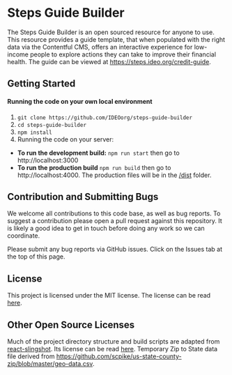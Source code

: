 # Steps Guide Builder

The Steps Guide Builder is an open sourced resource for anyone to use. This resource provides a guide template, that when populated with the right data via the Contentful CMS, offers an interactive experience for low-income people to explore actions they can take to improve their financial health. The guide can be viewed at https://steps.ideo.org/credit-guide.

## Getting Started

#### Running the code on your own local environment
1. `git clone https://github.com/IDEOorg/steps-guide-builder`
2. `cd steps-guide-builder`
3. `npm install`
4. Running the code on your server:
  * **To run the development build:**
  `npm run start` then go to http://localhost:3000
  * **To run the production build**
  `npm run build` then go to http://localhost:4000. The production files will be in the [/dist](/dist) folder.

## Contribution and Submitting Bugs

We welcome all contributions to this code base, as well as bug reports. To suggest a contribution please open a pull request against this repository. It is likely a good idea to get in touch before doing any work so we can coordinate.

Please submit any bug reports via GitHub issues. Click on the Issues tab at the top of this page.

## License

This project is licensed under the MIT license. The license can be read [here](LICENSE).

## Other Open Source Licenses

Much of the project directory structure and build scripts are adapted from [react-slingshot](https://github.com/coryhouse/react-slingshot). Its license can be read [here](PARTNER-LICENSES).
Temporary Zip to State data file derived from https://github.com/scpike/us-state-county-zip/blob/master/geo-data.csv.
